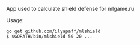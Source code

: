 App used to calculate shield defense for mlgame.ru

Usage:

```
go get github.com/ilyapaff/mlshield
$ $GOPATH/bin/mlshield 50 20 ...
```
